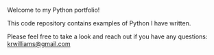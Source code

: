 Welcome to my Python portfolio!

This code repository contains examples of Python I have written.

Please feel free to take a look and reach out if you have any questions: krwilliams@gmail.com
